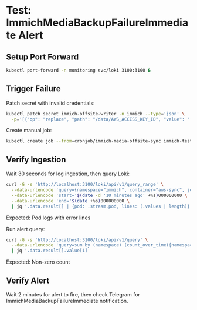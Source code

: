 # Test: ImmichMediaBackupFailureImmediate Alert

## Setup Port Forward

```bash
kubectl port-forward -n monitoring svc/loki 3100:3100 &
```

## Trigger Failure

Patch secret with invalid credentials:

```bash
kubectl patch secret immich-offsite-writer -n immich --type='json' \
  -p='[{"op": "replace", "path": "/data/AWS_ACCESS_KEY_ID", "value": "'$(echo -n "INVALID_KEY" | base64)'"}]'
```

Create manual job:

```bash
kubectl create job --from=cronjob/immich-media-offsite-sync immich-test-error-$(date +%s) -n immich
```

## Verify Ingestion

Wait 30 seconds for log ingestion, then query Loki:

```bash
curl -G -s 'http://localhost:3100/loki/api/v1/query_range' \
  --data-urlencode 'query={namespace="immich", container="aws-sync", job="kubernetes-pods"} |= "error"' \
  --data-urlencode 'start='$(date -d '10 minutes ago' +%s)000000000 \
  --data-urlencode 'end='$(date +%s)000000000 \
  | jq '.data.result[] | {pod: .stream.pod, lines: (.values | length)}'
```

Expected: Pod logs with error lines

Run alert query:

```bash
curl -G -s 'http://localhost:3100/loki/api/v1/query' \
  --data-urlencode 'query=sum by (namespace) (count_over_time({namespace="immich", container="aws-sync"} |~ "(?i)(an error occurred \\(|error|accessdenied|expiredtoken|slowdown|requesttimetoo skewed|read-only file system|connection reset)" [5m]))' \
  | jq '.data.result[].value[1]'
```

Expected: Non-zero count

## Verify Alert

Wait 2 minutes for alert to fire, then check Telegram for ImmichMediaBackupFailureImmediate notification.
